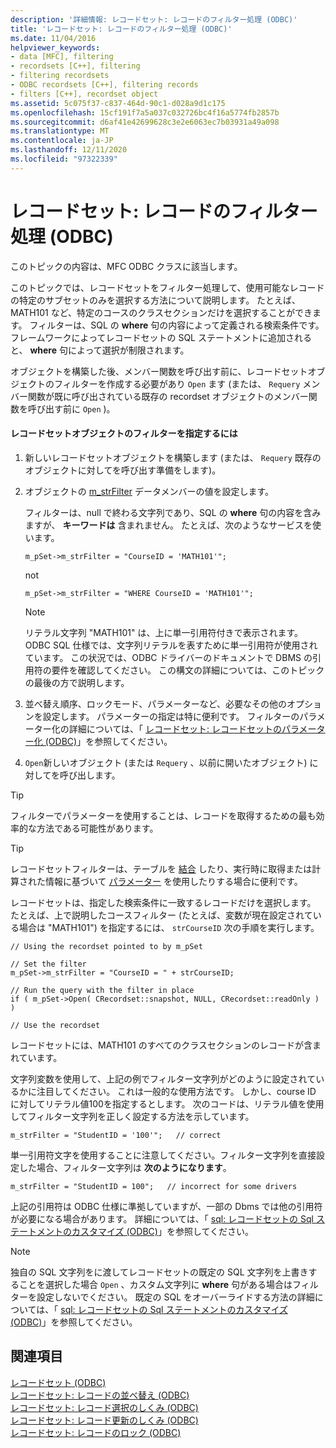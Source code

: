 ```yaml
---
description: '詳細情報: レコードセット: レコードのフィルター処理 (ODBC)'
title: 'レコードセット: レコードのフィルター処理 (ODBC)'
ms.date: 11/04/2016
helpviewer_keywords:
- data [MFC], filtering
- recordsets [C++], filtering
- filtering recordsets
- ODBC recordsets [C++], filtering records
- filters [C++], recordset object
ms.assetid: 5c075f37-c837-464d-90c1-d028a9d1c175
ms.openlocfilehash: 15cf191f7a5a037c032726bc4f16a5774fb2857b
ms.sourcegitcommit: d6af41e42699628c3e2e6063ec7b03931a49a098
ms.translationtype: MT
ms.contentlocale: ja-JP
ms.lasthandoff: 12/11/2020
ms.locfileid: "97322339"
---
```

# <a name="recordset-filtering-records-odbc"></a>レコードセット: レコードのフィルター処理 (ODBC)

このトピックの内容は、MFC ODBC クラスに該当します。

このトピックでは、レコードセットをフィルター処理して、使用可能なレコードの特定のサブセットのみを選択する方法について説明します。 たとえば、MATH101 など、特定のコースのクラスセクションだけを選択することができます。 フィルターは、SQL の **where** 句の内容によって定義される検索条件です。 フレームワークによってレコードセットの SQL ステートメントに追加されると、 **where** 句によって選択が制限されます。

オブジェクトを構築した後、メンバー関数を呼び出す前に、レコードセットオブジェクトのフィルターを作成する必要があり `Open` ます (または、 `Requery` メンバー関数が既に呼び出されている既存の recordset オブジェクトのメンバー関数を呼び出す前に `Open` )。

#### <a name="to-specify-a-filter-for-a-recordset-object"></a>レコードセットオブジェクトのフィルターを指定するには

1. 新しいレコードセットオブジェクトを構築します (または、 `Requery` 既存のオブジェクトに対してを呼び出す準備をします)。

1. オブジェクトの [m_strFilter](../../mfc/reference/crecordset-class.md#m_strfilter) データメンバーの値を設定します。

   フィルターは、null で終わる文字列であり、SQL の **where** 句の内容を含みますが、 **キーワードは** 含まれません。 たとえば、次のようなサービスを使います。

    ```
    m_pSet->m_strFilter = "CourseID = 'MATH101'";
    ```

   not

    ```
    m_pSet->m_strFilter = "WHERE CourseID = 'MATH101'";
    ```

    > [!NOTE]
    >  リテラル文字列 "MATH101" は、上に単一引用符付きで表示されます。 ODBC SQL 仕様では、文字列リテラルを表すために単一引用符が使用されています。 この状況では、ODBC ドライバーのドキュメントで DBMS の引用符の要件を確認してください。 この構文の詳細については、このトピックの最後の方で説明します。

1. 並べ替え順序、ロックモード、パラメーターなど、必要なその他のオプションを設定します。 パラメーターの指定は特に便利です。 フィルターのパラメーター化の詳細については、「 [レコードセット: レコードセットのパラメーター化 (ODBC)](../../data/odbc/recordset-parameterizing-a-recordset-odbc.md)」を参照してください。

1. `Open`新しいオブジェクト (または `Requery` 、以前に開いたオブジェクト) に対してを呼び出します。

> [!TIP]
> フィルターでパラメーターを使用することは、レコードを取得するための最も効率的な方法である可能性があります。

> [!TIP]
> レコードセットフィルターは、テーブルを [結合](../../data/odbc/recordset-performing-a-join-odbc.md) したり、実行時に取得または計算された情報に基づいて [パラメーター](../../data/odbc/recordset-parameterizing-a-recordset-odbc.md) を使用したりする場合に便利です。

レコードセットは、指定した検索条件に一致するレコードだけを選択します。 たとえば、上で説明したコースフィルター (たとえば、変数が現在設定されている場合は "MATH101") を指定するには、 `strCourseID` 次の手順を実行します。

```
// Using the recordset pointed to by m_pSet

// Set the filter
m_pSet->m_strFilter = "CourseID = " + strCourseID;

// Run the query with the filter in place
if ( m_pSet->Open( CRecordset::snapshot, NULL, CRecordset::readOnly ) )

// Use the recordset
```

レコードセットには、MATH101 のすべてのクラスセクションのレコードが含まれています。

文字列変数を使用して、上記の例でフィルター文字列がどのように設定されているかに注目してください。 これは一般的な使用方法です。 しかし、course ID に対してリテラル値100を指定するとします。 次のコードは、リテラル値を使用してフィルター文字列を正しく設定する方法を示しています。

```
m_strFilter = "StudentID = '100'";   // correct
```

単一引用符文字を使用することに注意してください。フィルター文字列を直接設定した場合、フィルター文字列は **次のようになります**。

```
m_strFilter = "StudentID = 100";   // incorrect for some drivers
```

上記の引用符は ODBC 仕様に準拠していますが、一部の Dbms では他の引用符が必要になる場合があります。 詳細については、「 [sql: レコードセットの Sql ステートメントのカスタマイズ (ODBC)](../../data/odbc/sql-customizing-your-recordsets-sql-statement-odbc.md)」を参照してください。

> [!NOTE]
> 独自の SQL 文字列をに渡してレコードセットの既定の SQL 文字列を上書きすることを選択した場合 `Open` 、カスタム文字列に **where** 句がある場合はフィルターを設定しないでください。 既定の SQL をオーバーライドする方法の詳細については、「 [sql: レコードセットの Sql ステートメントのカスタマイズ (ODBC)](../../data/odbc/sql-customizing-your-recordsets-sql-statement-odbc.md)」を参照してください。

## <a name="see-also"></a>関連項目

[レコードセット (ODBC)](../../data/odbc/recordset-odbc.md)<br/>
[レコードセット: レコードの並べ替え (ODBC)](../../data/odbc/recordset-sorting-records-odbc.md)<br/>
[レコードセット: レコード選択のしくみ (ODBC)](../../data/odbc/recordset-how-recordsets-select-records-odbc.md)<br/>
[レコードセット: レコード更新のしくみ (ODBC)](../../data/odbc/recordset-how-recordsets-update-records-odbc.md)<br/>
[レコードセット: レコードのロック (ODBC)](../../data/odbc/recordset-locking-records-odbc.md)
